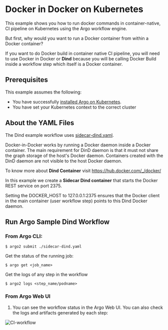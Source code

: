 # Docker in Docker on Kubernetes

This example shows you how to run docker commands in container-native, CI pipeline on Kubernetes using the Argo workflow engine. 

But first, why would you want to run a Docker container from within a Docker container?

If you want to do Docker build in container native CI pipeline, you will need to use Docker in Docker or **Dind** because you will be calling Docker Build inside a workflow step which itself is a Docker container.


## Prerequisites
This example assumes the following:

* You have successfully [installed Argo on Kubernetes](https://argoproj.github.io/argo-site/get-started/installation).
* You have set your Kubernetes context to the correct cluster


## About the YAML Files

The Dind example workflow uses [sidecar-dind.yaml](https://github.com/argoproj/argo/blob/master/examples/sidecar-dind.yaml).

Docker-in-Docker works by running a Docker daemon inside a Docker container. The main requirement for DinD daemon is that it must not share the graph storage of the host's Docker daemon. Containers created with the DinD daemon are not visible to the host Docker daemon. 

To know more about **Dind Container** visit https://hub.docker.com/_/docker/

In this example we create a **Sidecar Dind container** that starts the Docker REST service on port 2375.

Setting the DOCKER_HOST to 127.0.0.1:2375 ensures that the Docker client in the main container (user workflow step) points to this Dind Docker daemon.


## Run Argo Sample Dind Workflow

### From Argo CLI:

```
$ argo2 submit ./sidecar-dind.yaml

```
Get the status of the running job:


```
$ argo get <job_name>

```

Get the logs of any step in the workflow

```
$ argo2 logs <step_name/podname>

```

### From Argo Web UI
1. You can see the workflow status in the Argo Web UI. You can also check the logs and artifacts generated by each step:

 ![CI-workflow](../..//images/ciworkflow.png)

